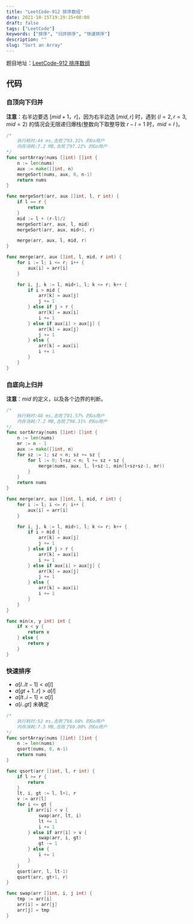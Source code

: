 ```yaml
---
title: "LeetCode-912 排序数组"
date: 2021-10-15T19:29:15+08:00
draft: false
tags: ["LeetCode"]
keywords: ["排序", "归并排序", "快速排序"]
description: ""
slug: "Sort an Array"
---
```


题目地址：[LeetCode-912 排序数组](https://leetcode-cn.com/problems/sort-an-array/)

## 代码

### 自顶向下归并

**注意**：右半边要选 $[mid + 1， r]$，因为右半边选 $[mid, r]$ 时，遇到 $(l = 2, r= 3, mid = 2)$ 的情况会无限递归爆栈(整数向下取整导致 $r - l = 1$ 时，$mid = l$ )。

```go
/*
	执行耗时:44 ms,击败了93.31% 的Go用户
	内存消耗:7.2 MB,击败了97.22% 的Go用户
*/
func sortArray(nums []int) []int {
	n := len(nums)
	aux := make([]int, n)
	mergeSort(nums, aux, 0, n-1)
	return nums
}

func mergeSort(arr, aux []int, l, r int) {
	if l == r {
		return
	}
	mid := l + (r-l)/2
	mergeSort(arr, aux, l, mid)
	mergeSort(arr, aux, mid+1, r)

	merge(arr, aux, l, mid, r)
}

func merge(arr, aux []int, l, mid, r int) {
	for i := l; i <= r; i++ {
		aux[i] = arr[i]
	}

	for i, j, k := l, mid+1, l; k <= r; k++ {
		if i > mid {
			arr[k] = aux[j]
			j += 1
		} else if j > r {
			arr[k] = aux[i]
			i += 1
		} else if aux[i] > aux[j] {
			arr[k] = aux[j]
			j += 1
		} else {
			arr[k] = aux[i]
			i += 1
		}
	}
}
```

### 自底向上归并

**注意**：$mid$ 的定义，以及各个边界的判断。

```go
/*
	执行耗时:48 ms,击败了81.57% 的Go用户
	内存消耗:7.2 MB,击败了98.31% 的Go用户
*/
func sortArray(nums []int) []int {
	n := len(nums)
	mr := n - 1
	aux := make([]int, n)
	for sz := 1; sz < n; sz += sz {
		for l := 0; l+sz < n; l += sz + sz {
			merge(nums, aux, l, l+sz-1, min(l+sz+sz-1, mr))
		}
	}
	return nums
}

func merge(arr, aux []int, l, mid, r int) {
	for i := l; i <= r; i++ {
		aux[i] = arr[i]
	}

	for i, j, k := l, mid+1, l; k <= r; k++ {
		if i > mid {
			arr[k] = aux[j]
			j += 1
		} else if j > r {
			arr[k] = aux[i]
			i += 1
		} else if aux[i] > aux[j] {
			arr[k] = aux[j]
			j += 1
		} else {
			arr[k] = aux[i]
			i += 1
		}
	}
}

func min(x, y int) int {
	if x < y {
		return x
	} else {
		return y
	}
}
```

### 快速排序

- $a[l..lt - 1] < a[l]$
- $a[gt + 1..r] > a[l]$
- $a[lt..i - 1] = a[l]$
- $a[i..gt]$ 未确定

```go
/*
	执行耗时:52 ms,击败了66.60% 的Go用户
	内存消耗:7.5 MB,击败了69.00% 的Go用户
*/
func sortArray(nums []int) []int {
	n := len(nums)
	qsort(nums, 0, n-1)
	return nums
}

func qsort(arr []int, l, r int) {
	if l >= r {
		return
	}
	lt, i, gt := l, l+1, r
	v := arr[l]
	for i <= gt {
		if arr[i] < v {
			swap(arr, lt, i)
			lt += 1
			i += 1
		} else if arr[i] > v {
			swap(arr, i, gt)
			gt -= 1
		} else {
			i += 1
		}
	}
	qsort(arr, l, lt-1)
	qsort(arr, gt+1, r)
}

func swap(arr []int, i, j int) {
	tmp := arr[i]
	arr[i] = arr[j]
	arr[j] = tmp
}
```

